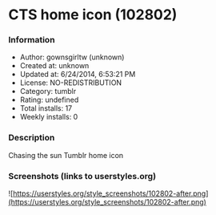 # CTS home icon (102802)

### Information
- Author: gownsgirltw (unknown)
- Created at: unknown
- Updated at: 6/24/2014, 6:53:21 PM
- License: NO-REDISTRIBUTION
- Category: tumblr
- Rating: undefined
- Total installs: 17
- Weekly installs: 0


### Description
Chasing the sun Tumblr home icon


### Screenshots (links to userstyles.org)
![https://userstyles.org/style_screenshots/102802-after.png](https://userstyles.org/style_screenshots/102802-after.png)


